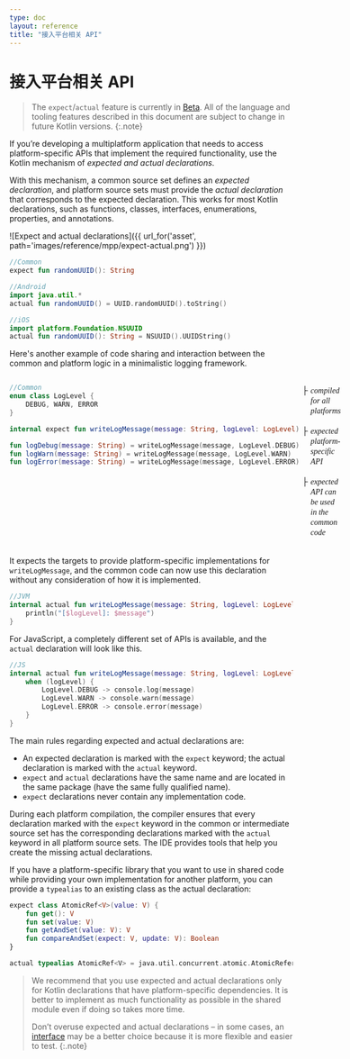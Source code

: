 ```yaml
---
type: doc
layout: reference
title: "接入平台相关 API"
---
```


# 接入平台相关 API

> The `expect`/`actual` feature is currently in [Beta](evolution/components-stability.html). All of the language
and tooling features described in this document are subject to change in future Kotlin versions.
{:.note}

If you’re developing a multiplatform application that needs to access platform-specific APIs that implement the required 
functionality, use the Kotlin mechanism of *expected and actual declarations*.

With this mechanism, a common source set defines an *expected declaration*, and platform source sets must provide the 
*actual declaration* that corresponds to the expected declaration. This works for most Kotlin declarations, such as 
functions, classes, interfaces, enumerations, properties, and annotations.

![Expect and actual declarations]({{ url_for('asset', path='images/reference/mpp/expect-actual.png') }})
 
<div class="sample" markdown="1" theme="idea" data-highlight-only>

```kotlin
//Common
expect fun randomUUID(): String
```

</div>

<div class="sample" markdown="1" theme="idea" data-highlight-only>

```kotlin
//Android
import java.util.*
actual fun randomUUID() = UUID.randomUUID().toString()
```

</div>

<div class="sample" markdown="1" theme="idea" data-highlight-only>

```kotlin
//iOS
import platform.Foundation.NSUUID
actual fun randomUUID(): String = NSUUID().UUIDString()
```

</div>

Here's another example of code sharing and interaction between the common and platform logic in a minimalistic 
logging framework. 

<div style="display:flex">
<div class="sample" markdown="1" theme="idea" data-highlight-only>

```kotlin
//Common
enum class LogLevel {
    DEBUG, WARN, ERROR
}

internal expect fun writeLogMessage(message: String, logLevel: LogLevel)

fun logDebug(message: String) = writeLogMessage(message, LogLevel.DEBUG)
fun logWarn(message: String) = writeLogMessage(message, LogLevel.WARN)
fun logError(message: String) = writeLogMessage(message, LogLevel.ERROR)
```

</div>
<div style="margin-left: 5px;white-space: pre-line; line-height: 18px; font-family: Tahoma;">
    <div style="display:flex">├<i style="margin-left:5px">compiled for all platforms</i></div>
    <div style="display:flex">├<i style="margin-left:5px">expected platform-specific API</i></div>
    <div style="display:flex">├<i style="margin-left:5px">expected API can be used in the common code</i></div>
</div>
</div>

It expects the targets to provide platform-specific implementations for `writeLogMessage`, and the common code can 
now use this declaration without any consideration of how it is implemented.

<div class="sample" markdown="1" theme="idea" data-highlight-only>

```kotlin
//JVM
internal actual fun writeLogMessage(message: String, logLevel: LogLevel) {
    println("[$logLevel]: $message")
}
```

</div>

For JavaScript, a completely different set of APIs is available, and the `actual` declaration will look like this.

<div class="sample" markdown="1" theme="idea" data-highlight-only>

```kotlin
//JS
internal actual fun writeLogMessage(message: String, logLevel: LogLevel) {
    when (logLevel) {
        LogLevel.DEBUG -> console.log(message)
        LogLevel.WARN -> console.warn(message)
        LogLevel.ERROR -> console.error(message)
    }
}
```

</div>

The main rules regarding expected and actual declarations are:
* An expected declaration is marked with the `expect` keyword; the actual declaration is marked with the `actual` keyword.
* `expect` and `actual` declarations have the same name and are located in the same package (have the same fully qualified name).
* `expect` declarations never contain any implementation code.

During each platform compilation, the compiler ensures that every declaration marked with the `expect` keyword in the common 
or intermediate source set has the corresponding declarations marked with the `actual` keyword in all platform source sets. 
The IDE provides tools that help you create the missing actual declarations.

If you have a platform-specific library that you want to use in shared code while providing your own implementation for 
another platform, you can provide a `typealias` to an existing class as the actual declaration:

<div class="sample" markdown="1" theme="idea" data-highlight-only>

```kotlin
expect class AtomicRef<V>(value: V) {
    fun get(): V
    fun set(value: V)
    fun getAndSet(value: V): V
    fun compareAndSet(expect: V, update: V): Boolean
}
```

</div>

<div class="sample" markdown="1" theme="idea" data-highlight-only>

```kotlin
actual typealias AtomicRef<V> = java.util.concurrent.atomic.AtomicReference<V>
```

</div>

> We recommend that you use expected and actual declarations only for Kotlin declarations that have platform-specific 
> dependencies. It is better to implement as much functionality as possible in the shared module even if doing so takes 
> more time.
> 
> Don’t overuse expected and actual declarations – in some cases, an [interface](interfaces.html) may be a better choice 
> because it is more flexible and easier to test.
{:.note}

